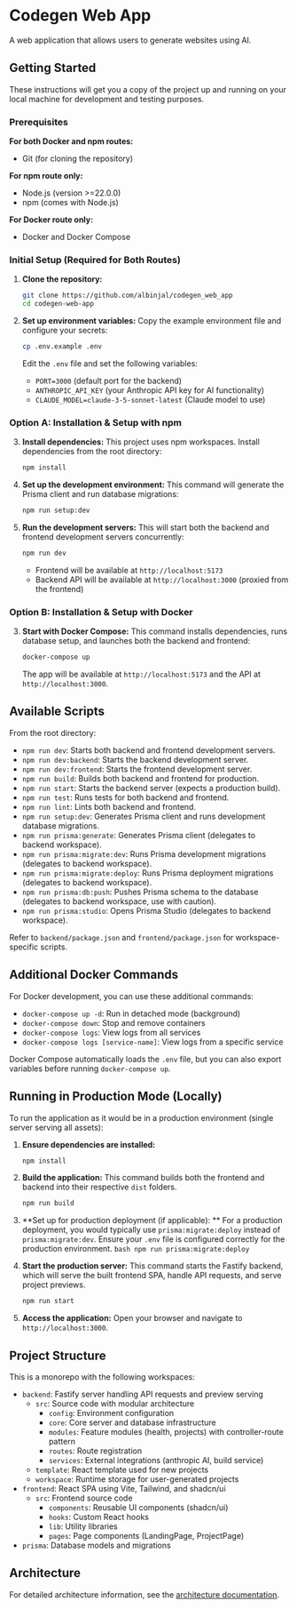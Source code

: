 # Codegen Web App

A web application that allows users to generate websites using AI.

## Getting Started

These instructions will get you a copy of the project up and running on your local machine for development and testing purposes.

### Prerequisites

**For both Docker and npm routes:**
- Git (for cloning the repository)

**For npm route only:**
- Node.js (version >=22.0.0)
- npm (comes with Node.js)

**For Docker route only:**
- Docker and Docker Compose

### Initial Setup (Required for Both Routes)

1.  **Clone the repository:**

    ```bash
    git clone https://github.com/albinjal/codegen_web_app
    cd codegen-web-app
    ```

2.  **Set up environment variables:**
    Copy the example environment file and configure your secrets:

    ```bash
    cp .env.example .env
    ```

    Edit the `.env` file and set the following variables:
    - `PORT=3000` (default port for the backend)
    - `ANTHROPIC_API_KEY` (your Anthropic API key for AI functionality)
    - `CLAUDE_MODEL=claude-3-5-sonnet-latest` (Claude model to use)

### Option A: Installation & Setup with npm

3.  **Install dependencies:**
    This project uses npm workspaces. Install dependencies from the root directory:

    ```bash
    npm install
    ```

4.  **Set up the development environment:**
    This command will generate the Prisma client and run database migrations:

    ```bash
    npm run setup:dev
    ```

5.  **Run the development servers:**
    This will start both the backend and frontend development servers concurrently:
    ```bash
    npm run dev
    ```
    - Frontend will be available at `http://localhost:5173`
    - Backend API will be available at `http://localhost:3000` (proxied from the frontend)

### Option B: Installation & Setup with Docker

3.  **Start with Docker Compose:**
    This command installs dependencies, runs database setup, and launches both the backend and frontend:

    ```bash
    docker-compose up
    ```

    The app will be available at `http://localhost:5173` and the API at `http://localhost:3000`.

## Available Scripts

From the root directory:

- `npm run dev`: Starts both backend and frontend development servers.
- `npm run dev:backend`: Starts the backend development server.
- `npm run dev:frontend`: Starts the frontend development server.
- `npm run build`: Builds both backend and frontend for production.
- `npm run start`: Starts the backend server (expects a production build).
- `npm run test`: Runs tests for both backend and frontend.
- `npm run lint`: Lints both backend and frontend.
- `npm run setup:dev`: Generates Prisma client and runs development database migrations.
- `npm run prisma:generate`: Generates Prisma client (delegates to backend workspace).
- `npm run prisma:migrate:dev`: Runs Prisma development migrations (delegates to backend workspace).
- `npm run prisma:migrate:deploy`: Runs Prisma deployment migrations (delegates to backend workspace).
- `npm run prisma:db:push`: Pushes Prisma schema to the database (delegates to backend workspace, use with caution).
- `npm run prisma:studio`: Opens Prisma Studio (delegates to backend workspace).

Refer to `backend/package.json` and `frontend/package.json` for workspace-specific scripts.

## Additional Docker Commands

For Docker development, you can use these additional commands:

- `docker-compose up -d`: Run in detached mode (background)
- `docker-compose down`: Stop and remove containers
- `docker-compose logs`: View logs from all services
- `docker-compose logs [service-name]`: View logs from a specific service

Docker Compose automatically loads the `.env` file, but you can also export variables before running `docker-compose up`.

## Running in Production Mode (Locally)

To run the application as it would be in a production environment (single server serving all assets):

1.  **Ensure dependencies are installed:**

    ```bash
    npm install
    ```

2.  **Build the application:**
    This command builds both the frontend and backend into their respective `dist` folders.

    ```bash
    npm run build
    ```

3.  **Set up for production deployment (if applicable):
    ** For a production deployment, you would typically use `prisma:migrate:deploy` instead of `prisma:migrate:dev`. Ensure your `.env` file is configured correctly for the production environment.
    `bash
    npm run prisma:migrate:deploy
    `

4.  **Start the production server:**
    This command starts the Fastify backend, which will serve the built frontend SPA, handle API requests, and serve project previews.

    ```bash
    npm run start
    ```

5.  **Access the application:**
    Open your browser and navigate to `http://localhost:3000`.

## Project Structure

This is a monorepo with the following workspaces:

- `backend`: Fastify server handling API requests and preview serving
  - `src`: Source code with modular architecture
    - `config`: Environment configuration
    - `core`: Core server and database infrastructure
    - `modules`: Feature modules (health, projects) with controller-route pattern
    - `routes`: Route registration
    - `services`: External integrations (anthropic AI, build service)
  - `template`: React template used for new projects
  - `workspace`: Runtime storage for user-generated projects
- `frontend`: React SPA using Vite, Tailwind, and shadcn/ui
  - `src`: Frontend source code
    - `components`: Reusable UI components (shadcn/ui)
    - `hooks`: Custom React hooks
    - `lib`: Utility libraries
    - `pages`: Page components (LandingPage, ProjectPage)
- `prisma`: Database models and migrations



## Architecture

For detailed architecture information, see the [architecture documentation](./project_description/architecture.md).
